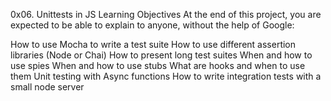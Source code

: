 0x06. Unittests in JS
Learning Objectives
At the end of this project, you are expected to be able to explain to anyone, without the help of Google:

How to use Mocha to write a test suite How to use different assertion libraries (Node or Chai) How to present long test suites When and how to use spies When and how to use stubs What are hooks and when to use them Unit testing with Async functions How to write integration tests with a small node server
